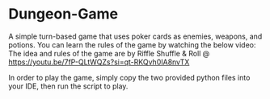 # Dungeon-Game
A simple turn-based game that uses poker cards as enemies, weapons, and potions. 
You can learn the rules of the game by watching the below video:
The idea and rules of the game are by Riffle Shuffle & Roll @ https://youtu.be/7fP-QLtWQZs?si=qt-RKQvh0IA8nvTX

In order to play the game, simply copy the two provided python files into your IDE, then run the script to play.
